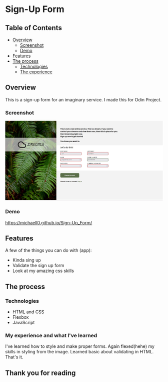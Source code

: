# Sign-Up Form

## Table of Contents
- [Overview](#overview)
    - [Screenshot](#screenshot)
    - [Demo](#demo)
- [Features](#features)
- [The process](#the-process)
    - [Technologies](#technologies)
    - [The experience](#my-experience-and-what-ive-learned)

<!-- END doctoc generated TOC please keep comment here to allow auto update -->

## Overview
This is a sign-up form for an imaginary service. I made this for Odin Project.

### Screenshot

![Image of sing up form page](./Images/odin%20screen.jpg)

### Demo
https://michaell0.github.io/Sign-Up_Form/

## Features

A few of the things you can do with (app):

* Kinda sing up
* Validate the sign up form
* Look at my amazing css skills


## The process


### Technologies

* HTML and CSS
* Flexbox
* JavaScript

### My experience and what I've learned
I've learned how to style and make proper forms. Again flexed(hehe) my skills in styling from the image. Learned basic about validating in HTML. That's it.

## Thank you for reading
